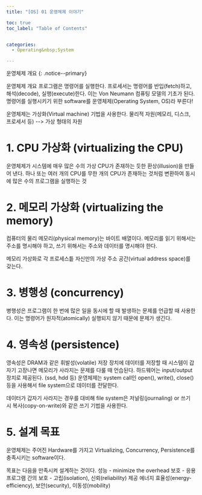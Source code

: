 ```yaml
---
title: "[OS] 01 운영체제 이야기"

toc: true
toc_label: "Table of Contents"


categories:
  - Operating&nbsp;System

---
```


운영체제 개요
{: .notice--primary}

운영체제 개요
프로그램은 명령어를 실행한다. 프로세서는 명령어를 반입(fetch)하고, 해석(decode), 실행(execute)한다.
이는 Von Neumann 컴퓨팅 모델의 기초가 된다.
명령어를 실행시키기 위한 software를 운영체제(Operating System, OS)라 부른다!

운영체제는 가상화(Virtual machine) 기법을 사용한다.
물리적 자원(메모리, 디스크, 프로세서 등) --> 가상 형태의 자원
  
# 1. CPU 가상화 (virtualizing the CPU)

운영체제가 시스템에 매우 많은 수의 가상 CPU가 존재하는 듯한 환상(illusion)을 만들어 낸다.
하나 또는 여러 개의 CPU를 무한 개의 CPU가 존재하는 것처럼 변환하여 동시에 많은 수의 프로그램을 실행하는 것


# 2. 메모리 가상화 (virtualizing the memory)
컴퓨터의 물리 메모리(physical memory)는 바이트 배열이다.
메모리를 읽기 위해서는 주소를 명시해야 하고, 쓰기 위해서는 주소와 데이터를 명시해야 한다.

메모리 가상화로 각 프로세스틑 자신만의 가상 주소 공간(virtual address space)를 갖는다.


# 3. 병행성 (concurrency)
병행성은 프로그램이 한 번에 많은 일을 동시에 할 때 발생하는 문제를 언급할 때 사용한다.
이는 명령어가 원자적(atomically) 실행되지 않기 때문에 문제가 생긴다.


# 4. 영속성 (persistence)
영속성은 DRAM과 같은 휘발성(volatile) 저장 장치에 데이터를 저장할 때 시스템이 갑자기 고장나면 메모리가 사라지는 문제를 다룰 때 언습된다.
하드웨어는 input/output 장치로 제공된다. (ssd, hdd 등)
운영체제는 system call인 open(), write(), close() 등을 사용해서 file system으로 데이터를 전달한다.

데이터가 갑자기 사라지는 경우를 대비해 file system은 저널링(journaling) or 쓰기 시 복사(copy-on-write)와 같은 쓰기 기법을 사용한다.

# 5. 설계 목표
운영체제는 주어진 Hardware를 가지고 Virtualizing, Concurrency, Persistence를 충족시키는 software이다.

목표는 다음을 만족시켜 설계하는 것이다.
성능 - minimize the overhead
보호 - 응용프로그램 간의 보호 - 고립(isolation), 신뢰(reliability) 제공
에너지 효율성(energy-efficiency), 보안(security), 이동성(mobility)


